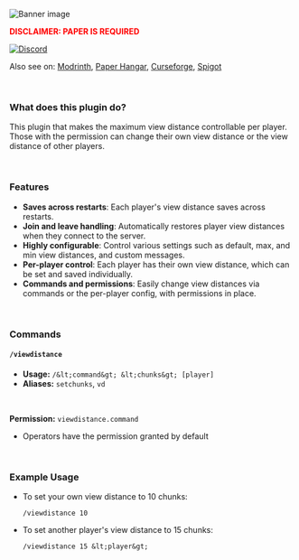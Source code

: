 ![Banner image](https://i.ibb.co/hdNnMNG/Banner.png)
**<p style="color:red">DISCLAIMER: PAPER IS REQUIRED</p>**

<a href="https://discord.gg/akbd8EPSgr">![Discord](https://img.shields.io/discord/1254765564790837288?style=for-the-badge&logo=discord&label=Discord)</a>

Also see on: <a href="https://modrinth.com/plugin/player-view-distance-controller">Modrinth</a>,    <a href="https://hangar.papermc.io/Wyzebb/PlayerViewDistanceController">Paper Hangar</a>,    <a href="https://www.curseforge.com/minecraft/bukkit-plugins/player-view-distance-controller">Curseforge</a>,    <a href="https://www.spigotmc.org/resources/player-view-distance-controller.117627/">Spigot</a>


<br/>

### **What does this plugin do?**
This plugin that makes the maximum view distance controllable per player. Those with the permission can change their own view distance or the view distance of other players.

<br/>

### **Features**
- **Saves across restarts**: Each player's view distance saves across restarts.
- **Join and leave handling**: Automatically restores player view distances when they connect to the server.
- **Highly configurable**: Control various settings such as default, max, and min view distances, and custom messages.
- **Per-player control**: Each player has their own view distance, which can be set and saved individually.
- **Commands and permissions**: Easily change view distances via commands or the per-player config, with permissions in place.

<br/>

### **Commands**
####  `/viewdistance`
- **Usage:** `/&lt;command&gt; &lt;chunks&gt; [player]`
- **Aliases:** `setchunks`, `vd`

<br/>

**Permission:** `viewdistance.command`
- Operators have the permission granted by default

<br/>

### **Example Usage**
- To set your own view distance to 10 chunks:
  ```
  /viewdistance 10
  ```
- To set another player's view distance to 15 chunks:
  ```
  /viewdistance 15 &lt;player&gt;
  ```
